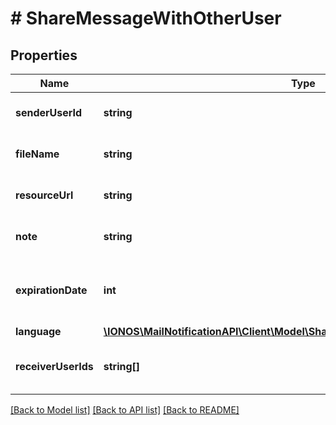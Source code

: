 # # ShareMessageWithOtherUser

## Properties

Name | Type | Description | Notes
------------ | ------------- | ------------- | -------------
**senderUserId** | **string** | Nextcloud User ID of the sender |
**fileName** | **string** | Name of the file being shared |
**resourceUrl** | **string** | URL of the shared resource |
**note** | **string** | Optional note from the sender | [optional]
**expirationDate** | **int** | Expiration date of the link in milliseconds since epoch | [optional]
**language** | [**\IONOS\MailNotificationAPI\Client\Model\ShareMessageWithOtherUserLanguage**](ShareMessageWithOtherUserLanguage.md) |  | [optional]
**receiverUserIds** | **string[]** | List of receiver nextcloud user Ids |

[[Back to Model list]](../../README.md#models) [[Back to API list]](../../README.md#endpoints) [[Back to README]](../../README.md)

